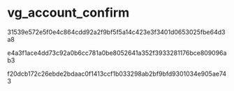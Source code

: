 vg_account_confirm
==================

31539e572e5f0e4c864cdd92a2f9bf5f5a14c423e3f3401d0653025fbe64d3a8

e4a3f1ace4dd73c92a0b6cc781a0be8052641a352f3933281176bce809096ab3

f20dcb172c26ebde2bdaac0f1413ccf1b033298ab2bf9bfd9301034e905ae743
